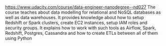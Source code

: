 https://www.udacity.com/course/data-engineer-nanodegree--nd027  The course teaches about data modelling for relational and NoSQL databases as well as data warehouses. It provides knowledge about how to setup Redshift or Spark clusters, create EC2 instances, setup IAM roles and security groups. It explains how to work with such tools as Airflow, Spark, Redshift, Postgres, Cassandra and how to create ETLs between all of them using Python
